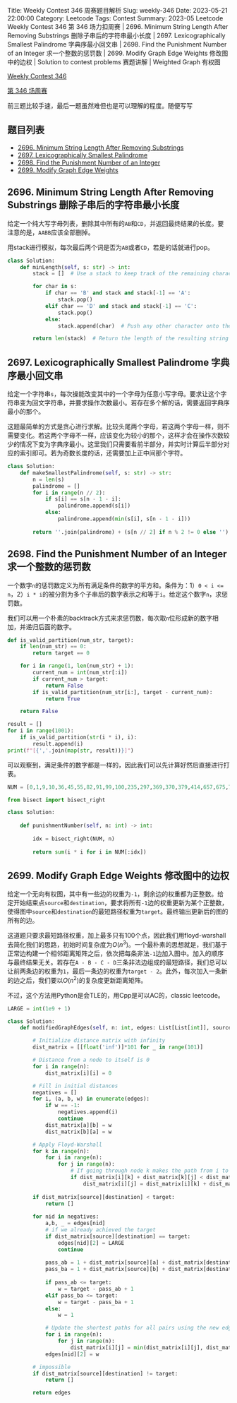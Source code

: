 Title: Weekly Contest 346 周赛题目解析
Slug: weekly-346
Date: 2023-05-21 22:00:00
Category: Leetcode
Tags: Contest
Summary: 2023-05 Leetcode Weekly Contest 346 第 346 场力扣周赛 | 2696. Minimum String Length After Removing Substrings 删除子串后的字符串最小长度 | 2697. Lexicographically Smallest Palindrome 字典序最小回文串 | 2698. Find the Punishment Number of an Integer 求一个整数的惩罚数 | 2699. Modify Graph Edge Weights 修改图中的边权 | Solution to contest problems 赛题讲解 | Weighted Graph 有权图

[Weekly Contest 346](https://leetcode.com/contest/weekly-contest-346/)

[第 346 场周赛](https://leetcode.cn/contest/weekly-contest-346/)

前三题比较手速，最后一题虽然难但也是可以理解的程度。随便写写

## 题目列表

- [2696. Minimum String Length After Removing Substrings](https://leetcode.com/problems/minimum-string-length-after-removing-substrings/)
- [2697. Lexicographically Smallest Palindrome](https://leetcode.com/problems/lexicographically-smallest-palindrome/)
- [2698. Find the Punishment Number of an Integer](https://leetcode.com/problems/find-the-punishment-number-of-an-integer/)
- [2699. Modify Graph Edge Weights](https://leetcode.com/problems/modify-graph-edge-weights/)

## 2696. Minimum String Length After Removing Substrings 删除子串后的字符串最小长度

给定一个纯大写字母列表，删除其中所有的`AB`和`CD`，并返回最终结果的长度。要注意的是，`AABB`应该全部删掉。

用stack进行模拟，每次最后两个词是否为`AB`或者`CD`，若是的话就进行pop。

```python
class Solution:
    def minLength(self, s: str) -> int:
        stack = []  # Use a stack to keep track of the remaining characters after removing substrings

        for char in s:
            if char == 'B' and stack and stack[-1] == 'A':
                stack.pop() 
            elif char == 'D' and stack and stack[-1] == 'C':
                stack.pop()
            else:
                stack.append(char)  # Push any other character onto the stack

        return len(stack)  # Return the length of the resulting string
```

## 2697. Lexicographically Smallest Palindrome 字典序最小回文串

给定一个字符串`s`，每次操能改变其中的一个字母为任意小写字母。要求让这个字符串变为回文字符串，并要求操作次数最小。若存在多个解的话，需要返回字典序最小的那个。

这题最简单的方式是贪心进行求解。比较头尾两个字母，若这两个字母一样，则不需要变化。若这两个字母不一样，应该变化为较小的那个，这样才会在操作次数较少的情况下变为字典序最小。这里我们只需要看前半部分，并实时计算后半部分对应的索引即可。若为奇数长度的话，还需要加上正中间那个字符。

```python
class Solution:
    def makeSmallestPalindrome(self, s: str) -> str:
        n = len(s)
        palindrome = []
        for i in range(n // 2):
            if s[i] == s[n - 1 - i]:
                palindrome.append(s[i])
            else:
                palindrome.append(min(s[i], s[n - 1 - i]))
        
        return ''.join(palindrome) + (s[n // 2] if n % 2 != 0 else '') + ''.join(palindrome[::-1])
```

## 2698. Find the Punishment Number of an Integer 求一个整数的惩罚数

一个数字`n`的惩罚数定义为所有满足条件的数字的平方和。条件为：1）`0 < i <= n`，2）`i * i`的被分割为多个子串后的数字表示之和等于`i`。给定这个数字`n`，求惩罚数。

我们可以用一个朴素的backtrack方式来求惩罚数，每次取`n`位形成新的数字相加，并递归后面的数字。

```python
def is_valid_partition(num_str, target):
    if len(num_str) == 0:
        return target == 0

    for i in range(1, len(num_str) + 1):
        current_num = int(num_str[:i])
        if current_num > target:
            return False
        if is_valid_partition(num_str[i:], target - current_num):
            return True

    return False

result = []
for i in range(1001):
    if is_valid_partition(str(i * i), i):
        result.append(i)
print(f"[{','.join(map(str, result))}]")
```

可以观察到，满足条件的数字都是一样的，因此我们可以先计算好然后直接进行打表。

```python
NUM = [0,1,9,10,36,45,55,82,91,99,100,235,297,369,370,379,414,657,675,703,756,792,909,918,945,964,990,991,999,1000]

from bisect import bisect_right

class Solution:
    
    def punishmentNumber(self, n: int) -> int:
        
        idx = bisect_right(NUM, n)
        
        return sum(i * i for i in NUM[:idx])
```

## 2699. Modify Graph Edge Weights 修改图中的边权

给定一个无向有权图，其中有一些边的权重为`-1`，剩余边的权重都为正整数。给定开始结束点`source`和`destination`，要求将所有`-1`边的权重更新为某个正整数，使得图中`source`和`destination`的最短路径权重为`target`。最终输出更新后的图的所有的边。

这道题只要求最短路径权重，加上最多只有100个点，因此我们用floyd-warshall去简化我们的思路，初始时间复杂度为$O(n^3)$。一个最朴素的思想就是，我们基于正常边构建一个相邻距离矩阵之后，依次把每条非法`-1`边加入图中。加入的顺序与最终结果无关。若存在`A - B - C - D`三条非法边组成的最短路径，我们总可以让前两条边的权重为`1`，最后一条边的权重为`target - 2`。此外，每次加入一条新的边之后，我们要以$O(n^2)$的复杂度更新距离矩阵。

不过，这个方法用Python是会TLE的，用Cpp是可以AC的，classic leetcode。

```python
LARGE = int(1e9 + 1)

class Solution:
    def modifiedGraphEdges(self, n: int, edges: List[List[int]], source: int, destination: int, target: int) -> List[List[int]]:

        # Initialize distance matrix with infinity
        dist_matrix = [[float('inf')]*101 for _ in range(101)]

        # Distance from a node to itself is 0
        for i in range(n):
            dist_matrix[i][i] = 0

        # Fill in initial distances
        negatives = []
        for i, (a, b, w) in enumerate(edges):
            if w == -1:
                negatives.append(i)
                continue
            dist_matrix[a][b] = w
            dist_matrix[b][a] = w 

        # Apply Floyd-Warshall
        for k in range(n):
            for i in range(n):
                for j in range(n):
                    # If going through node k makes the path from i to j shorter, update the path
                    if dist_matrix[i][k] + dist_matrix[k][j] < dist_matrix[i][j]:
                        dist_matrix[i][j] = dist_matrix[i][k] + dist_matrix[k][j]
        
        if dist_matrix[source][destination] < target:
            return []
        
        for nid in negatives:
            a,b, _ = edges[nid]
            # if we already achieved the target
            if dist_matrix[source][destination] == target:
                edges[nid][2] = LARGE
                continue
            
            pass_ab = 1 + dist_matrix[source][a] + dist_matrix[destination][b]
            pass_ba = 1 + dist_matrix[source][b] + dist_matrix[destination][a]
            
            if pass_ab <= target:
                w = target - pass_ab + 1
            elif pass_ba <= target:
                w = target - pass_ba + 1
            else:
                w = 1

            # Update the shortest paths for all pairs using the new edge
            for i in range(n):
                for j in range(n):
                    dist_matrix[i][j] = min(dist_matrix[i][j], dist_matrix[i][a] + w + dist_matrix[b][j], dist_matrix[i][b] + w + dist_matrix[a][j])
            edges[nid][2] = w

        # impossible
        if dist_matrix[source][destination] != target:
            return []

        return edges        
```